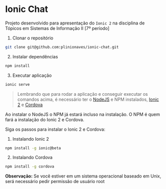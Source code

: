 # Ionic Chat
Projeto desenvolvido para apresentação do `Ionic 2` na disciplina de Tópicos em Sistemas de Informação II [7º período]

1) Clonar o repositório
```bash
git clone git@github.com:plinionaves/ionic-chat.git
```

2) Instalar dependências
```bash
npm install
```

3) Executar aplicação
```bash
ionic serve
```

> Lembrando que para rodar a aplicação e conseguir executar os comandos acima, é necessário ter o [NodeJS](https://nodejs.org/en/) e NPM instalados, [Ionic 2](http://ionicframework.com/docs/v2/) e [Cordova](https://cordova.apache.org/)

Ao instalar o NodeJS o NPM já estará incluso na instalação. O NPM é quem fará a instalação do Ionic 2 e Cordova.

Siga os passos para instalar o Ionic 2 e Cordova:

1) Instalando Ionic 2
```bash
npm install -g ionic@beta
```

2) Instalando Cordova
```bash
npm install -g cordova
```

**Observação:** Se você estiver em um sistema operacional baseado em Unix, será necessário pedir permissão de usuário root
